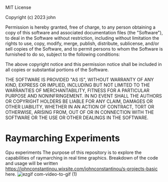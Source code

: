 MIT License

Copyright (c) 2023 john

Permission is hereby granted, free of charge, to any person obtaining a copy
of this software and associated documentation files (the "Software"), to deal
in the Software without restriction, including without limitation the rights
to use, copy, modify, merge, publish, distribute, sublicense, and/or sell
copies of the Software, and to permit persons to whom the Software is
furnished to do so, subject to the following conditions:

The above copyright notice and this permission notice shall be included in all
copies or substantial portions of the Software.

THE SOFTWARE IS PROVIDED "AS IS", WITHOUT WARRANTY OF ANY KIND, EXPRESS OR
IMPLIED, INCLUDING BUT NOT LIMITED TO THE WARRANTIES OF MERCHANTABILITY,
FITNESS FOR A PARTICULAR PURPOSE AND NONINFRINGEMENT. IN NO EVENT SHALL THE
AUTHORS OR COPYRIGHT HOLDERS BE LIABLE FOR ANY CLAIM, DAMAGES OR OTHER
LIABILITY, WHETHER IN AN ACTION OF CONTRACT, TORT OR OTHERWISE, ARISING FROM,
OUT OF OR IN CONNECTION WITH THE SOFTWARE OR THE USE OR OTHER DEALINGS IN THE
SOFTWARE.


# Raymarching Experiments
 Gpu experiments
The purpose of this repository is to explore the capabilities of raymarching in real time graphics. 
Breakdown of the code and usage will be written https://johnconstantinou.wixsite.com/johnconstantinou/s-projects-basic here.
![ezgif com-video-to-gif (1)](https://user-images.githubusercontent.com/51299743/235270316-7c651fb7-8b67-4029-aed0-e2c7be75e853.gif)
